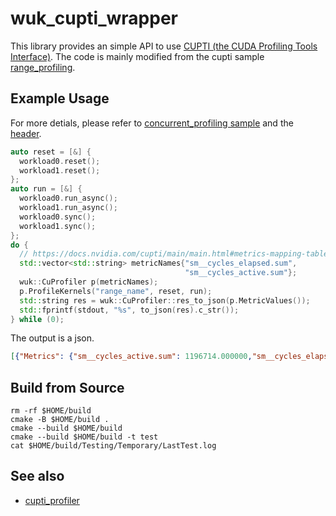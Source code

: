 # wuk_cupti_wrapper

This library provides an simple API to use [CUPTI (the CUDA Profiling Tools Interface)](https://docs.nvidia.com/cupti/index.html). The code is mainly modified from the cupti sample [range_profiling](https://github.com/mmcloughlin/cuptisamples/tree/main/samples/range_profiling).

## Example Usage

For more detials, please refer to [concurrent_profiling sample](./test/concurrent_profiling/main.cu) and the [header](./include/wuk/cupti_wrapper.hh).

```cpp
auto reset = [&] {
  workload0.reset();
  workload1.reset();
};
auto run = [&] {
  workload0.run_async();
  workload1.run_async();
  workload0.sync();
  workload1.sync();
};
do {
  // https://docs.nvidia.com/cupti/main/main.html#metrics-mapping-table
  std::vector<std::string> metricNames{"sm__cycles_elapsed.sum",
                                       "sm__cycles_active.sum"};
  wuk::CuProfiler p(metricNames);
  p.ProfileKernels("range_name", reset, run);
  std::string res = wuk::CuProfiler::res_to_json(p.MetricValues());
  std::fprintf(stdout, "%s", to_json(res).c_str());
} while (0);
```

The output is a json.

```json
[{"Metrics": {"sm__cycles_active.sum": 1196714.000000,"sm__cycles_elapsed.sum": 1360945416.000000},"RangeName": "range_name","RangeIndex": 0}]
```

## Build from Source

```shell
rm -rf $HOME/build
cmake -B $HOME/build .
cmake --build $HOME/build
cmake --build $HOME/build -t test
cat $HOME/build/Testing/Temporary/LastTest.log
```

## See also

- [cupti_profiler](https://github.com/srvm/cupti_profiler)

